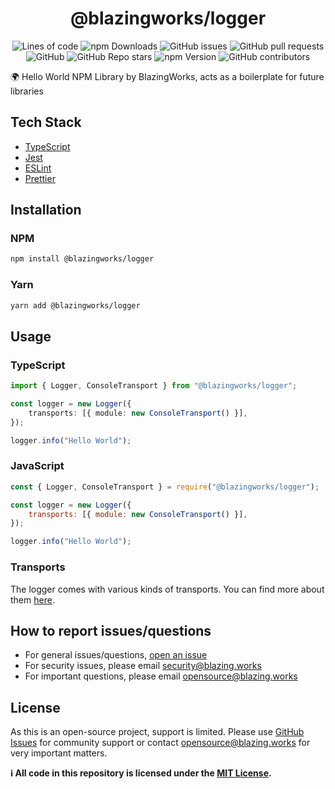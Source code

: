<div align="center">

# @blazingworks/logger

![Lines of code](https://img.shields.io/tokei/lines/github/blazingworks/logger?style=for-the-badge)
![npm Downloads](https://img.shields.io/npm/dy/@blazingworks/logger?style=for-the-badge)
![GitHub issues](https://img.shields.io/github/issues/blazingworks/logger?style=for-the-badge)
![GitHub pull requests](https://img.shields.io/github/issues-pr/blazingworks/logger?style=for-the-badge)
![GitHub](https://img.shields.io/github/license/blazingworks/logger?style=for-the-badge)
![GitHub Repo stars](https://img.shields.io/github/stars/blazingworks/logger?style=for-the-badge)
![npm Version](https://img.shields.io/npm/v/@blazingworks/logger?style=for-the-badge)
![GitHub contributors](https://img.shields.io/github/contributors/blazingworks/logger?style=for-the-badge)

</div>

🌍 Hello World NPM Library by BlazingWorks, acts as a boilerplate for future libraries

## Tech Stack

-   [TypeScript](https://www.typescriptlang.org/)
-   [Jest](https://jestjs.io/)
-   [ESLint](https://eslint.org/)
-   [Prettier](https://prettier.io/)

## Installation

### NPM

```bash
npm install @blazingworks/logger
```

### Yarn

```bash
yarn add @blazingworks/logger
```

## Usage

### TypeScript

```typescript
import { Logger, ConsoleTransport } from "@blazingworks/logger";

const logger = new Logger({
    transports: [{ module: new ConsoleTransport() }],
});

logger.info("Hello World");
```

### JavaScript

```javascript
const { Logger, ConsoleTransport } = require("@blazingworks/logger");

const logger = new Logger({
    transports: [{ module: new ConsoleTransport() }],
});

logger.info("Hello World");
```

### Transports

The logger comes with various kinds of transports. You can find more about them [here](https://github.com/blazingworks/logger/blob/main/TRANSPORTS.md).

## How to report issues/questions

-   For general issues/questions, [open an issue](https://github.com/blazingworks/logger/issues)
-   For security issues, please email [security@blazing.works](mailto:security@blazing.works)
-   For important questions, please email [opensource@blazing.works](mailto:opensource@blazing.works)

## License

As this is an open-source project, support is limited. Please use [GitHub Issues](https://github.com/blazingworks/logger/issues) for community support or contact [opensource@blazing.works](mailto:opensource@blazing.works) for very important matters.

**ℹ️ All code in this repository is licensed under the [MIT License](LICENSE.md).**
